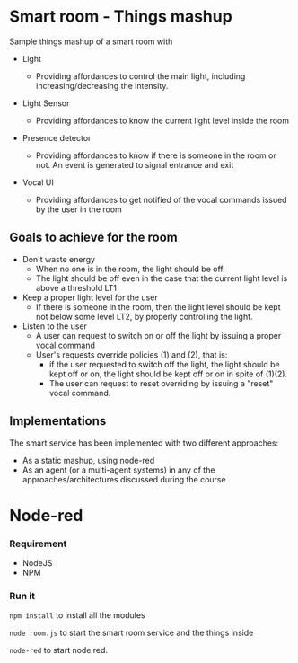 # Smart room - Things mashup

Sample things mashup of a smart room with
- Light
    - Providing affordances to control the main light, including increasing/decreasing the intensity.
- Light Sensor
    - Providing affordances to know the current light level inside the room 

- Presence detector
    - Providing affordances to know if there is someone in the room or not. An event is generated to signal entrance and exit 
- Vocal UI
    - Providing affordances to get notified of the vocal commands issued by the user in the room 


## Goals to achieve for the room 

- Don't waste energy
    - When no one is in the room, the light should be off.
    - The light should be off even in the case that the current light level is above a threshold LT1 
- Keep a proper light level for the user
    - If there is someone in the room, then the light level should be kept not below  some level LT2, by properly controlling the light. 
- Listen to the user
    - A user can request to switch on or off the light by issuing a proper vocal command
    - User's requests override policies (1) and (2), that is: 
        - if the user requested to switch off the light, the light should be kept off or on, the light should be kept off or on in spite of (1)(2).
        - The user can request to reset overriding by issuing a "reset" vocal command.


## Implementations
The smart service has been implemented with two different approaches:
- As a static mashup, using node-red 
- As an agent (or a multi-agent systems) in any of the approaches/architectures discussed during the course

# Node-red
### Requirement
- NodeJS
- NPM

### Run it
`npm install` to install all the modules

`node room.js` to start the smart room service and the things inside

`node-red` to start node red.


